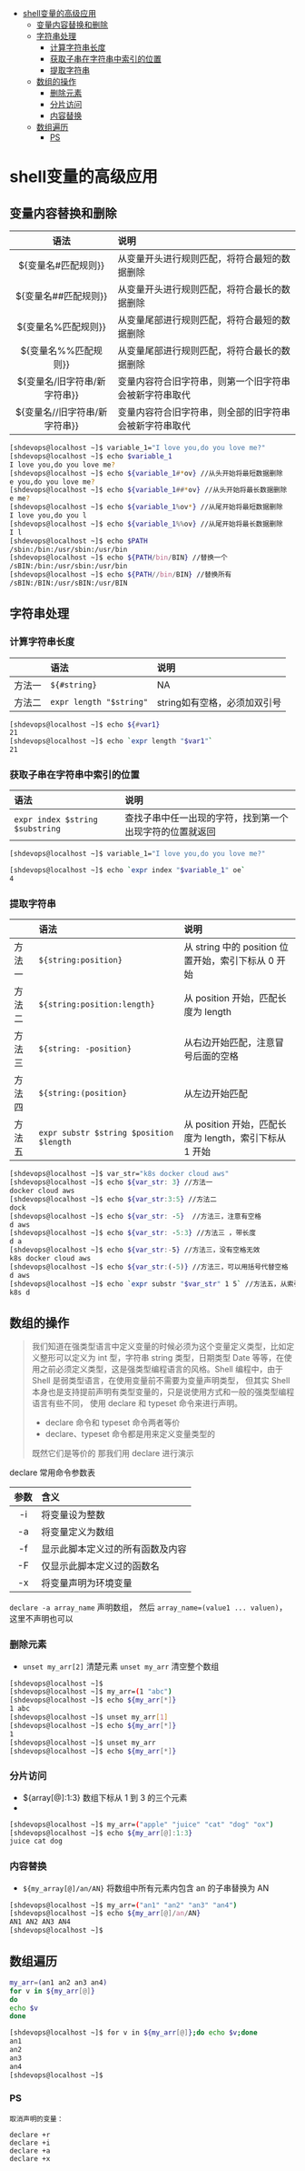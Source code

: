 - [shell变量的高级应用](#shell变量的高级应用)
  - [变量内容替换和删除](#变量内容替换和删除)
  - [字符串处理](#字符串处理)
    - [计算字符串长度](#计算字符串长度)
    - [获取子串在字符串中索引的位置](#获取子串在字符串中索引的位置)
    - [提取字符串](#提取字符串)
  - [数组的操作](#数组的操作)
    - [删除元素](#删除元素)
    - [分片访问](#分片访问)
    - [内容替换](#内容替换)
  - [数组遍历](#数组遍历)
    - [PS](#ps)


   

# shell变量的高级应用
## 变量内容替换和删除

|语法	|说明|
| :------------: | :--------------------- | 
|${变量名#匹配规则}}|	从变量开头进行规则匹配，将符合最短的数据删除|
|${变量名##匹配规则}}|	从变量开头进行规则匹配，将符合最长的数据删除|
|${变量名%匹配规则}}|	从变量尾部进行规则匹配，将符合最短的数据删除|
|${变量名%%匹配规则}}	|从变量尾部进行规则匹配，将符合最长的数据删除|
|${变量名/旧字符串/新字符串}}|	变量内容符合旧字符串，则第一个旧字符串会被新字符串取代|
|${变量名//旧字符串/新字符串}}|	变量内容符合旧字符串，则全部的旧字符串会被新字符串取代|

```bash
[shdevops@localhost ~]$ variable_1="I love you,do you love me?"
[shdevops@localhost ~]$ echo $variable_1
I love you,do you love me?
[shdevops@localhost ~]$ echo ${variable_1#*ov} //从头开始将最短数据删除
e you,do you love me?
[shdevops@localhost ~]$ echo ${variable_1##*ov} //从头开始将最长数据删除
e me?
[shdevops@localhost ~]$ echo ${variable_1%ov*} //从尾开始将最短数据删除
I love you,do you l
[shdevops@localhost ~]$ echo ${variable_1%%ov} //从尾开始将最长数据删除
I l
[shdevops@localhost ~]$ echo $PATH
/sbin:/bin:/usr/sbin:/usr/bin
[shdevops@localhost ~]$ echo ${PATH/bin/BIN} //替换一个
/sBIN:/bin:/usr/sbin:/usr/bin
[shdevops@localhost ~]$ echo ${PATH//bin/BIN} //替换所有
/sBIN:/BIN:/usr/sBIN:/usr/BIN
```

## 字符串处理
### 计算字符串长度

|      | 语法 | 说明 |
| :-------- | :------- | :---- |
| 方法一    | `${#string}`      | NA |
| 方法二   | `expr length "$string"`        |string如有空格，必须加双引号  |


```bash
[shdevops@localhost ~]$ echo ${#var1}
21
[shdevops@localhost ~]$ echo `expr length "$var1"`
21
```

### 获取子串在字符串中索引的位置

| 语法 | 说明|
| :--- | :--- |
| `expr index $string $substring` | 查找子串中任一出现的字符，找到第一个出现字符的位置就返回 |

```bash
[shdevops@localhost ~]$ variable_1="I love you,do you love me?"

[shdevops@localhost ~]$ echo `expr index "$variable_1" oe`
4
```
### 提取字符串

| | 语法 | 说明  |
|:---|:---|:---|
|方法一| `${string:position}` | 从 string 中的 position 位置开始，索引下标从 0 开始 |
|方法二 |`${string:position:length}`  | 从 position 开始，匹配长度为 length|
|方法三|`${string: -position}`|从右边开始匹配，注意冒号后面的空格|
|方法四|`${string:(position}`|从左边开始匹配|
|方法五|`expr substr $string $position $length`|从 position 开始，匹配长度为 length，索引下标从 1 开始|

```bash
[shdevops@localhost ~]$ var_str="k8s docker cloud aws"
[shdevops@localhost ~]$ echo ${var_str: 3} //方法一
docker cloud aws
[shdevops@localhost ~]$ echo ${var_str:3:5} //方法二
dock
[shdevops@localhost ~]$ echo ${var_str: -5}  //方法三，注意有空格
d aws
[shdevops@localhost ~]$ echo ${var_str: -5:3} //方法三 ，带长度
d a
[shdevops@localhost ~]$ echo ${var_str:-5} //方法三，没有空格无效
k8s docker cloud aws
[shdevops@localhost ~]$ echo ${var_str:(-5)} //方法三，可以用括号代替空格
d aws
[shdevops@localhost ~]$ echo `expr substr "$var_str" 1 5` //方法五，从索引1开始计数
k8s d

```

## 数组的操作
> 我们知道在强类型语言中定义变量的时候必须为这个变量定义类型，比如定义整形可以定义为 int 型，字符串 string 类型，日期类型 Date 等等，在使用之前必须定义类型，这是强类型编程语言的风格。Shell 编程中，由于 Shell 是弱类型语言，在使用变量前不需要为变量声明类型， 但其实 Shell 本身也是支持提前声明有类型变量的，只是说使用方式和一般的强类型编程语言有些不同， 使用 declare 和 typeset 命令来进行声明。
> * declare 命令和 typeset 命令两者等价
> * declare、typeset 命令都是用来定义变量类型的
> 
> 既然它们是等价的 那我们用 declare 进行演示

declare 常用命令参数表


| 参数 | 含义  |
| :------------: | :--------------------- | 
| -i |	将变量设为整数 |
|-a|	将变量定义为数组|
|-f|	显示此脚本定义过的所有函数及内容|
|-F|	仅显示此脚本定义过的函数名|
|-x|	将变量声明为环境变量|

`declare -a array_name` 声明数组， 然后 `array_name=(value1 ... valuen)`， 这里不声明也可以

### 删除元素
* `unset my_arr[2]` 清楚元素 `unset my_arr` 清空整个数组

```bash
[shdevops@localhost ~]$
[shdevops@localhost ~]$ my_arr=(1 "abc")
[shdevops@localhost ~]$ echo ${my_arr[*]}
1 abc
[shdevops@localhost ~]$ unset my_arr[1]
[shdevops@localhost ~]$ echo ${my_arr[*]}
1
[shdevops@localhost ~]$ unset my_arr
[shdevops@localhost ~]$ echo ${my_arr[*]}
```

###  分片访问
*  ${array[@]:1:3} 数组下标从 1 到 3 的三个元素
*  
```bash
[shdevops@localhost ~]$ my_arr=("apple" "juice" "cat" "dog" "ox")
[shdevops@localhost ~]$ echo ${my_arr[@]:1:3}
juice cat dog
```
### 内容替换
*  `${my_array[@]/an/AN}` 将数组中所有元素内包含 an 的子串替换为 AN
```bash
[shdevops@localhost ~]$ my_arr=("an1" "an2" "an3" "an4")
[shdevops@localhost ~]$ echo ${my_arr[@]/an/AN}
AN1 AN2 AN3 AN4
[shdevops@localhost ~]$
```
## 数组遍历

```bash
my_arr=(an1 an2 an3 an4)
for v in ${my_arr[@]}
do
echo $v
done

[shdevops@localhost ~]$ for v in ${my_arr[@]};do echo $v;done
an1
an2
an3
an4
[shdevops@localhost ~]$
```
### PS
```
取消声明的变量：

declare +r
declare +i
declare +a
declare +x
```